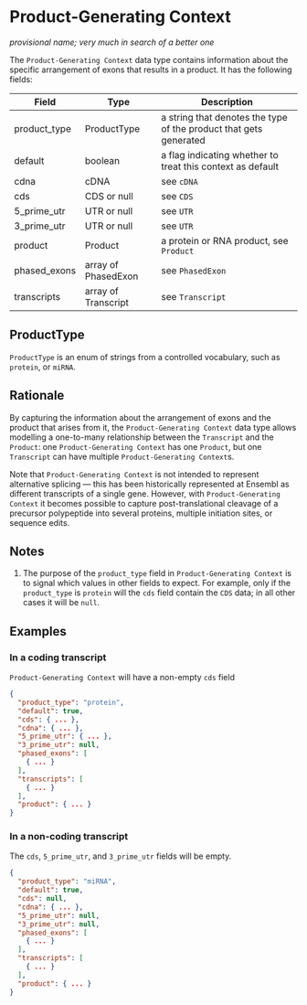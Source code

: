 # Product-Generating Context

_provisional name; very much in search of a better one_

The `Product-Generating Context` data type contains information about the specific arrangement of exons that results in a product. It has the following fields:

| Field         | Type                | Description |
|---------------|---------------------|-------------|
| product_type  | ProductType         | a string that denotes the type of the product that gets generated
| default       | boolean             | a flag indicating whether to treat this context as default
| cdna          | cDNA                | see `cDNA`
| cds           | CDS or null         | see `CDS`
| 5_prime_utr   | UTR or null         | see `UTR`
| 3_prime_utr   | UTR or null         | see `UTR`
| product       | Product             | a protein or RNA product, see `Product`
| phased_exons  | array of PhasedExon | see `PhasedExon`
| transcripts   | array of Transcript | see `Transcript`

## ProductType
`ProductType` is an enum of strings from a controlled vocabulary, such as `protein`, or `miRNA`.

## Rationale
By capturing the information about the arrangement of exons and the product that arises from it, the `Product-Generating Context` data type allows modelling a one-to-many relationship between the `Transcript` and the `Product`: one `Product-Generating Context` has one `Product`, but one `Transcript` can have multiple `Product-Generating Context`s.

Note that `Product-Generating Context` is not intended to represent alternative splicing — this has been historically represented at Ensembl as different transcripts of a single gene. However, with `Product-Generating Context` it becomes possible to capture post-translational cleavage of a precursor polypeptide into several proteins, multiple initiation sites, or sequence edits.

## Notes
1. The purpose of the `product_type` field in `Product-Generating Context` is to signal which values in other fields to expect. For example, only if the `product_type` is `protein` will the `cds` field contain the `CDS` data; in all other cases it will be `null`.

## Examples

### In a coding transcript

`Product-Generating Context` will have a non-empty `cds` field

```json
{
  "product_type": "protein",
  "default": true,
  "cds": { ... },
  "cdna": { ... },
  "5_prime_utr": { ... },
  "3_prime_utr": null,
  "phased_exons": [
    { ... }
  ],
  "transcripts": [
    { ... }
  ],
  "product": { ... }
}
```

### In a non-coding transcript

The `cds`, `5_prime_utr`, and `3_prime_utr` fields will be empty.

```json
{
  "product_type": "miRNA",
  "default": true,
  "cds": null,
  "cdna": { ... },
  "5_prime_utr": null,
  "3_prime_utr": null,
  "phased_exons": [
    { ... }
  ],
  "transcripts": [
    { ... }
  ],
  "product": { ... }
}
```
